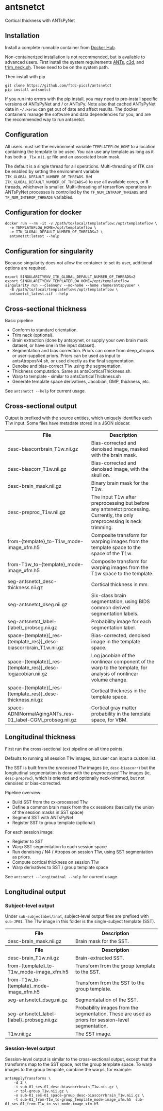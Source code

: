 # antsnetct
Cortical thickness with ANTsPyNet


## Installation

Install a complete runnable container from [Docker
Hub](https://hub.docker.com/repository/docker/cookpa/antsnetct/general).

Non-containerized installation is not recommended, but is available to advanced users.
First install the system requirements [ANTs](https://github.com/ANTsX/ANTs),
[c3d](https://github.com/pyushkevich/c3d), and
[trim_neck.sh](https://github.com/ftdc-picsl/antsnetct/blob/main/scripts/trim_neck.sh).
These need to be on the system path.

Then install with pip
```
git clone https://github.com/ftdc-picsl/antsnetct
pip install antsnetct
```

If you run into errors with the pip install, you may need to pre-install specific
versions of ANTsPyNet and / or ANTsPy. Note also that cached ANTsPyNet data in `~/.keras`
can get out of date and affect results. The docker containers manage the software and data
dependencies for you, and are the recommended way to run antsnetct.


## Configuration

All users must set the environment variable `TEMPLATEFLOW_HOME` to a location containing
the template to be used. You can use any template as long as it has both a `_T1w.nii.gz`
file and an associated brain mask.

The default is a single thread for all operations. Multi-threading of ITK can be enabled
by setting the environment variable `ITK_GLOBAL_DEFAULT_NUMBER_OF_THREADS`. Set
`ITK_GLOBAL_DEFAULT_NUMBER_OF_THREADS=0` to use all available cores, or 8 threads,
whichever is smaller. Multi-threading of tensorflow operations in ANTsPyNet processes is
controlled by the `TF_NUM_INTRAOP_THREADS` and `TF_NUM_INTEROP_THREADS` variables.


## Configuration for docker

```
docker run --rm -it -v /path/to/local/templateflow:/opt/templateflow \
  -e TEMPLATEFLOW_HOME=/opt/templateflow \
  -e ITK_GLOBAL_DEFAULT_NUMBER_OF_THREADS=2 \
  antsnetct:latest --help
```

## Configuration for singularity

Because singularity does not allow the container to set its user, additional options
are required.
```
export SINGULARITYENV_ITK_GLOBAL_DEFAULT_NUMBER_OF_THREADS=2
export SINGULARITYENV_TEMPLATEFLOW_HOME=/opt/templateflow
singularity run --cleanenv --no-home --home /home/antspyuser \
  -B /path/to/local/templateflow:/opt/templateflow \
  antsnetct_latest.sif --help
```


## Cross-sectional thickness

Basic pipeline

* Conform to standard orientation.
* Trim neck (optional).
* Brain extraction (done by antspynet, or supply your own brain mask dataset, or have one
  in the input dataset).
* Segmentation and bias correction. Priors can come from deep_atropos or user-supplied
  priors. Priors can be used as input to antsAtroposN4.sh, or used directly as the final
  segmentation.
* Denoise and bias-correct T1w using the segmentation.
* Thickness computation. Same as antsCorticalThickness.sh.
* Warp to template - similar to antsCorticalThickness.sh
* Generate template space derivatives, Jacobian, GMP, thickness, etc.

See `antsnetct --help` for current usage.

## Cross-sectional output

Output is prefixed with the source entities, which uniquely identifies each T1w input.
Some files have metadate stored in a JSON sidecar.

<table>
  <tr>
    <th>File</th>
    <th>Description</th>
  </tr>
  <tr>
    <td>desc-biascorrbrain_T1w.nii.gz</td>
    <td>Bias-corrected and denoised image, masked with the brain mask.</td>
  </tr>
  <tr>
    <td>desc-biascorr_T1w.nii.gz</td>
    <td>Bias-corrected and denoised image, with the skull on.</td>
  </tr>
  <tr>
    <td>desc-brain_mask.nii.gz</td>
    <td>Binary brain mask for the T1w.</td>
  </tr>
  <tr>
    <td>desc-preproc_T1w.nii.gz</td>
    <td>The input T1w after preprocessing but before any antsnetct processing. Currently, the only preprocessing is neck
    trimming.</td>
  </tr>
  <tr>
    <td>from-{template}_to-T1w_mode-image_xfm.h5</td>
    <td>Composite transform for warping images from the template space to the space of the T1w.</td>
  </tr>
  <tr>
    <td>from-T1w_to-{template}_mode-image_xfm.h5</td>
    <td>Composite transform for warping images from the T1w space to the template.</td>
  </tr>
  <tr>
    <td>seg-antsnetct_desc-thickness.nii.gz</td>
    <td>Cortical thickness in mm.</td>
  </tr>
  <tr>
    <td>seg-antsnetct_dseg.nii.gz</td>
    <td>Six-class brain segmentation, using BIDS common derived segmentation labels.</td>
  </tr>
  <tr>
    <td>seg-antsnetct_label-{label}_probseg.nii.gz</td>
    <td>Probability image for each segmentation label.</td>
  </tr>
  <tr>
    <td>space-{template}[_res-{template_res}]_desc-biascorrbrain_T1w.nii.gz</td>
    <td>Bias-corrected, denoised image in the template space.</td>
  </tr>
  <tr>
    <td>space-{template}[_res-{template_res}]_desc-logjacobian.nii.gz</td>
    <td>Log jacobian of the nonlinear component of the warp to the template, for analysis of nonlinear volume change.</td>
  </tr>
  <tr>
    <td>space-{template}[_res-{template_res}]_desc-thickness.nii.gz</td>
    <td>Cortical thickness in the template space.</td>
  </tr>
  <tr>
    <td>space-ADNINormalAgingANTs_res-01_label-CGM_probseg.nii.gz</td>
    <td>Cortical gray matter probability in the template space, for VBM.</td>
  </tr>
</table>



## Longitudinal thickness

First run the cross-sectional (cx) pipeline on all time points.

Defaults to running all session T1w images, but user can input a custom list.

The SST is built from the *processed* T1w images (ie, `desc-biascorr`) but the longitudinal
segmentation is done with the *preprocessed* T1w images (ie, `desc-preproc`), which is oriented
and optionally neck-trimmed, but not denoised or bias-corrected.


Pipeline overview:

* Build SST from the cx-processed T1w
* Define a common brain mask from the cx sessions (basically the union of the session masks in SST space)
* Segment SST with ANTsPyNet
* Register SST to group template (optional)

For each session image:

* Register to SST
* Warp SST segmentation to each session space
* Run denoising / N4 / Atropos on session T1w, using SST segmentation as priors.
* Compute cortical thickness on session T1w
* Warp derivatives to SST / group template space

See `antsnetct --longitudinal --help` for current usage.


## Longitudinal output

### Subject-level output

Under `sub-subjeclabel/anat`, subject-level output files are prefixed with `sub-JP01`. The
T1w image in this folder is the single-subject template (SST).

<table>
  <tr>
    <th>File</th>
    <th>Description</th>
  </tr>
  <tr>
    <td>desc-brain_mask.nii.gz</td>
    <td>Brain mask for the SST.</td>
  </tr>
  <tr>
    <th>File</th>
    <th>Description</th>
  </tr>
  <tr>
    <td>desc-brain_T1w.nii.gz</td>
    <td>Brain-extracted SST.</td>
  </tr>
  <tr>
    <td>from-{template}_to-T1w_mode-image_xfm.h5</td>
    <td>Transform from the group template to the SST.</td>
  </tr>
  <tr>
    <td>from-T1w_to-{template}_mode-image_xfm.h5</td>
    <td>Transform from the SST to the group template.</td>
  </tr>
  <tr>
    <td>seg-antsnetct_dseg.nii.gz</td>
    <td>Segmentatation of the SST.</td>
  </tr>
  <tr>
    <td>seg-antsnetct_label-{label}_probseg.nii.gz</td>
    <td>Probability images from the segmentation. These are used as priors for session-level segmentation.</td>
  </tr>
  <tr>
    <td>T1w.nii.gz</td>
    <td>The SST image.</td>
  </tr>
</table>

### Session-level output

Session-level output is similar to the cross-sectional output, except that the transforms
map to the SST space, not the group template space. To warp images to the group template,
combine the warps, for example:
```
antsApplyTransforms \
    -d 3 \
    -i sub-01_ses-01_desc-biascorrbrain_T1w.nii.gz \
    -r tpl-group_T1w.nii.gz \
    -o sub-01_ses-01_space-group_desc-biascorrbrain_T1w.nii.gz \
    -t sub-01_from-T1w_to-group_template_mode-image_xfm.h5  sub-01_ses-01_from-T1w_to-sst_mode-image_xfm.h5
```